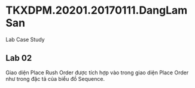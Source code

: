 # TKXDPM.20201.20170111.DangLamSan
Lab Case Study

## Lab 02
Giao diện Place Rush Order được tích hợp vào trong giao diện Place Order như trong đặc tả của biểu đồ Sequence.

